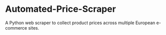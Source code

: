 # Automated-Price-Scraper
A Python web scraper to collect product prices across multiple European e-commerce sites.
